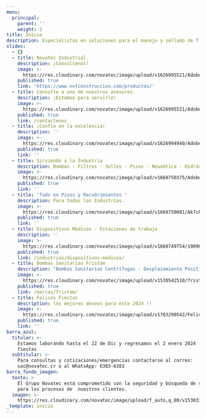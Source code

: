 ```yaml
---
menu:
  principal:
    parent: ''
    weight: 2
title: Inicio
description: Especialistas en soluciones para el manejo y sellado de fluidos.
slides:
  - {}
  - title: Novatec Industrial.
    description: ¡Consúltenos!
    image: >-
      https://res.cloudinary.com/novatec/image/upload/v1626995521/AdobeStock_68822437_aldhhx.jpg
    published: true
    link: 'https://www.nvtconstruccion.com/productos/'
  - title: Consulte a uno de nuestros asesores.
    description: ¡Estamos para servirle!
    image: >-
      https://res.cloudinary.com/novatec/image/upload/v1626995521/AdobeStock_291229954_n3ckuh.jpg
    published: true
    link: /contactenos
  - title: ¡Confíe en la excelencia!
    description: ''
    image: >-
      https://res.cloudinary.com/novatec/image/upload/v1626994940/AdobeStock_301503760_ucdmih.jpg
    published: true
    link: ''
  - title: Sirviendo a la Industria
    description: Bombas · Filtros · Sellos · Pisos · Neumática · Hidráulica
    image: >-
      https://res.cloudinary.com/novatec/image/upload/v1660750375/AdobeStock_297479672_bz6lrk.jpg
    published: true
    link: ''
  - title: 'Todo en Pisos y Recubrimientos '
    description: Para todas las Industrias.
    image: >-
      https://res.cloudinary.com/novatec/image/upload/v1660750081/Ak7cPkg8_xbebqj.jpg
    published: true
    link: ''
  - title: Dispositivos Médicos - Estaciones de trabajo
    description: ''
    image: >-
      https://res.cloudinary.com/novatec/image/upload/v1660749754/19096_1_iqugtk.png
    published: true
    link: /industrias/dispositivos-medicos/
  - title: Bombas Sanitarias Fristam
    description: "Bombas Sanitarias Centrífugas · Desplazamiento Positivas\_·\_Mezcladoras"
    image: >-
      https://res.cloudinary.com/novatec/image/upload/v1530542510/fristam-seal.jpg
    published: true
    link: /marcas/fristam/
  - title: Felices Fiestas
    description: los mejores deseos para este 2024 !!
    image: >-
      https://res.cloudinary.com/novatec/image/upload/v1703290542/Felices_Fiestas_j92dej.png
    published: true
    link: ''
barra_azul:
  titular: >-
    Estamos laborando hasta el 22 de Dic y regresamos el 2 enero 2024 !! Felices
    fiestas 
  subtitular: >-
    Para consultas y cotizaciones/emergencias contactarse al correo:
    sac@novatec.cr o al WhatsApp: 6383-6383
barra_fondo_imagen:
  texto: >
    El Grupo Novatec está comprometido con la seguridad y búsqueda de soluciones
    para los procesos de  nuestros clientes.
  imagen: >-
    https://res.cloudinary.com/novatec/image/upload/f_auto,q_80/v1530333582/slide3-dark.jpg
_template: inicio
---
```


